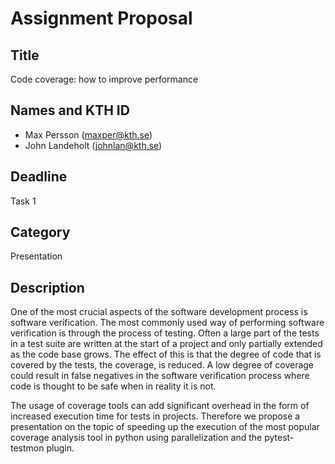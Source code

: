 # Assignment Proposal

## Title

Code coverage: how to improve performance

## Names and KTH ID

- Max Persson (maxper@kth.se)
- John Landeholt (johnlan@kth.se)

## Deadline

Task 1

## Category

Presentation

## Description

One of the most crucial aspects of the software development process is software verification. The most commonly used way of performing software verification is through the process of testing. Often a large part of the tests in a test suite are written at the start of a project and only partially extended as the code base grows. The effect of this is that the degree of code that is covered by the tests, the coverage, is reduced. A low degree of coverage could result in false negatives in the software verification process where code is thought to be safe when in reality it is not. 

The usage of coverage tools can add significant overhead in the form of increased execution time for tests in projects. Therefore we propose a presentation on the topic of speeding up the execution of the most popular coverage analysis tool in python using parallelization and the pytest-testmon plugin.
